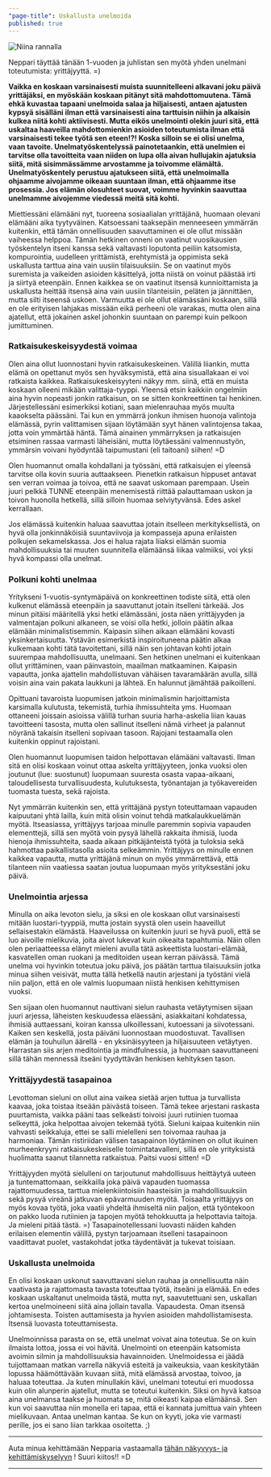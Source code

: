 ```yaml
---
"page-title": Uskallusta unelmoida
published: true
---
```





![Niina rannalla]({{site.baseurl}}/uploaded-images/niina-rannalla.jpeg)


Neppari täyttää tänään 1-vuoden ja juhlistan sen myötä yhden unelmani toteutumista: yrittäjyyttä. =)

**Vaikka en koskaan varsinaisesti muista suunnitelleeni alkavani joku päivä yrittäjäksi, en myöskään koskaan pitänyt sitä mahdottomuutena. Tämä ehkä kuvastaa tapaani unelmoida salaa ja hiljaisesti, antaen ajatusten kypsyä sisälläni ilman että varsinaisesti aina tarttuisin niihin ja alkaisin kulkea niitä kohti aktiivisesti. Mutta eikös unelmointi olekin juuri sitä, että uskaltaa haaveilla mahdottomienkin asioiden toteutumista ilman että varsinaisesti tekee työtä sen eteen!?! Koska silloin se ei olisi unelma, vaan tavoite. Unelmatyöskentelyssä painotetaankin, että unelmien ei tarvitse olla tavoitteita vaan niiden on lupa olla aivan hullujakin ajatuksia siitä, mitä sisimmässämme arvostamme ja toivomme elämältä. Unelmatyöskentely perustuu ajatukseen siitä, että unelmoimalla ohjaamme aivojamme oikeaan suuntaan ilman, että ohjaamme itse prosessia. Jos elämän olosuhteet suovat, voimme hyvinkin saavuttaa unelmamme aivojemme viedessä meitä sitä kohti.**

Miettiessäni elämääni nyt, tuoreena sosiaalialan yrittäjänä, huomaan olevani elämääni aika tyytyväinen. Katsoessani taaksepäin menneeseen ymmärrän kuitenkin, että tämän onnellisuuden saavuttaminen ei ole ollut missään vaiheessa helppoa. Tämän hetkinen onneni on vaatinut vuosikausien työskentelyn itseni kanssa sekä valtavasti loputonta peiliin katsomista, kompurointia, uudelleen yrittämistä, erehtymistä ja oppimista sekä uskallusta tarttua aina vain uusiin tilaisuuksiin. Se on vaatinut myös suremista ja vaikeiden asioiden käsittelyä, jotta niistä on voinut päästää irti ja siirtyä eteenpäin. Ennen kaikkea se on vaatinut itsensä kunnioittamista ja uskallusta heittää itsensä aina vain uusiin tilanteisiin, peläten ja jännittäen, mutta silti itseensä uskoen. Varmuutta ei ole ollut elämässäni koskaan, sillä en ole erityisen lahjakas missään eikä perheeni ole varakas, mutta olen aina ajatellut, että jokainen askel johonkin suuntaan on parempi kuin pelkoon jumittuminen.

### Ratkaisukeskeisyydestä voimaa

Olen aina ollut luonnostani hyvin ratkaisukeskeinen. Välillä liiankin, mutta elämä on opettanut myös sen hyväksymistä, että aina sisuallakaan ei voi ratkaista kaikkea. Ratkaisukeskeisyyteni näkyy mm. siinä, että en muista koskaan olleeni mikään valittaja-tyyppi. Yleensä etsin kaikkiin ongelmiin aina hyvin nopeasti jonkin ratkaisun, on se sitten konkreettinen tai henkinen. Järjestellessäni esimerkiksi kotiani, saan mielenrauhaa myös muulta kaaokselta päässäni. Tai kun en ymmärrä jonkun ihmisen huonoja valintoja elämässä, pyrin valittamisen sijaan löytämään syyt hänen valintojensa takaa, jotta voin ymmärtää häntä. Tämä ainainen ymmärryksen ja ratkaisujen etsiminen rassaa varmasti läheisiäni, mutta löytäessäni valmennustyön, ymmärsin voivani hyödyntää taipumustani (eli taitoani) siihen! =D

Olen huomannut omalla kohdallani ja työssäni, että ratkaisujen ei yleensä tarvitse olla kovin suuria auttaakseen. Pienetkin ratkaisun hippuset antavat sen verran voimaa ja toivoa, että ne saavat uskomaan parempaan. Usein juuri pelkkä TUNNE eteenpäin menemisestä riittää palauttamaan uskon ja toivon huonolla hetkellä, sillä silloin huomaa selviytyvänsä. Edes askel kerrallaan.

Jos elämässä kuitenkin haluaa saavuttaa jotain itselleen merkityksellistä, on hyvä olla jonkinnäköisiä suuntaviivoja ja kompasseja apuna erilaisten polkujen sekamelskassa. Jos ei halua rajata liiaksi elämän suomia mahdollisuuksia tai muuten suunnitella elämäänsä liikaa valmiiksi, voi yksi hyvä kompassi olla unelmat.

### Polkuni kohti unelmaa

Yritykseni 1-vuotis-syntymäpäivä on konkreettinen todiste siitä, että olen kulkenut elämässä eteenpäin ja saavuttanut jotain itselleni tärkeää. Jos minun pitäisi määritellä yksi hetki elämässäni, josta näen yrittäjyyden ja valmentajan polkuni alkaneen, se voisi olla hetki, jolloin päätin alkaa elämään minimalistisemmin. Kaipasin siihen aikaan elämääni kovasti yksinkertaisuutta. Ystävän esimerkistä inspiroituneena päätin alkaa kulkemaan kohti tätä tavoitettani, sillä näin sen johtavan kohti jotain suurempaa mahdollisuutta, unelmaani. Sen hetkinen unelmani ei kuitenkaan ollut yrittäminen, vaan päinvastoin, maailman matkaaminen. Kaipasin vapautta, jonka ajattelin mahdollistuvan vähäisen tavaramäärän avulla, sillä voisin aina vain pakata laukkuni ja lähteä. En halunnut jämähtää paikoilleni.

Opittuani tavaroista luopumisen jatkoin minimalismin harjoittamista karsimalla kulutusta, tekemistä, turhia ihmissuhteita yms. Huomaan ottaneeni joissain asioissa välillä turhan suuria harha-askelia liian kauas tavoitteeni tasosta, mutta olen sallinut itselleni nämä virheet ja palannut nöyränä takaisin itselleni sopivaan tasoon. Rajojani testaamalla olen kuitenkin oppinut rajoistani.

Olen huomannut luopumisen taidon helpottavan elämääni valtavasti. Ilman sitä en olisi koskaan voinut ottaa askelta yrittäjyyteen, jonka vuoksi olen joutunut (lue: suostunut) luopumaan suuresta osasta vapaa-aikaani, taloudellisesta turvallisuudesta, kulutuksesta, työnantajan ja työkavereiden tuomasta tuesta, sekä rajoista.

Nyt ymmärrän kuitenkin sen, että yrittäjänä pystyn toteuttamaan vapauden kaipuutani yhtä lailla, kuin mitä olisin voinut tehdä matkalaukkuelämän myötä. Itseasiassa, yrittäjyys tarjoaa minulle paremmin sopivia vapauden elementtejä, sillä sen myötä voin pysyä lähellä rakkaita ihmisiä, luoda hienoja ihmissuhteita, saada aikaan pitkäjänteistä työtä ja tuloksia sekä hahmottaa paikallistasolla asioita selkeämmin. Yrittäjyys on minulle ennen kaikkea vapautta, mutta yrittäjänä minun on myös ymmärrettävä, että tilanteen niin vaatiessa saatan joutua luopumaan myös yrityksestäni joku päivä.

### Unelmointia arjessa

Minulla on aika levoton sielu, ja siksi en ole koskaan ollut varsinaisesti mitään luostari-tyyppiä, mutta jostain syystä olen usein haaveillut sellaisestakin elämästä. Haaveilussa on kuitenkin juuri se hyvä puoli, että se luo aivoille mielikuvia, joita aivot lukevat kuin oikeaita tapahtumia. Näin ollen olen periaatteessa elänyt mieleni avulla tätä askeettista luostari-elämää, kasvatellen oman ruokani ja meditoiden usean kerran päivässä.
Tämä unelma voi hyvinkin toteutua joku päivä, jos päätän tarttua tilaisuuksiin jotka minua siihen veisivät, mutta tällä hetkellä nautin arjestani ja työstäni vielä niin paljon, että en ole valmis luopumaan niistä henkisen kehittymisen vuoksi.

Sen sijaan olen huomannut nauttivani sielun rauhasta vetäytymisen sijaan juuri arjessa, läheisten keskuudessa eläessäni, asiakkaitani kohdatessa, ihmisiä auttaessani,  koiran kanssa ulkoillessani, kutoessani ja siivotessani. Kaiken sen keskellä, josta päiväni luonnostaan muodostuvat. Tavallisen elämän ja touhuilun äärellä - en yksinäisyyteen ja hiljaisuuteen vetäytyen. Harrastan siis arjen meditointia ja mindfulnessia, ja huomaan saavuttaneeni sillä tähän mennessä itseäni tyydyttävän henkisen kehityksen tason.

### Yrittäjyydestä tasapainoa

Levottoman sieluni on ollut aina vaikea sietää arjen tuttua ja turvallista kaavaa, joka toistaa itseään päivästä toiseen. Tämä tekee arjestani raskasta puurtamista, vaikka pääni taas selkeästi toivoisi juuri rutiinien tuomaa selkeyttä, joka helpottaa aivojen tekemää työtä. Sieluni kaipaa kuitenkin niin vahvasti seikkaluja, ettei se salli mielelleni sen toivomaa rauhaa ja harmoniaa. Tämän ristiriidan välisen tasapainon löytäminen on ollut ikuinen murheenkryyni ratkaisukeskeiselle toimintatavalleni, sillä en ole yrityksistä huolimatta saanut tilannetta ratkaistua. Paitsi vuosi sitten! =D

Yrittäjyyden myötä sielulleni on tarjoutunut mahdollisuus heittäytyä uuteen ja tuntemattomaan, seikkailla joka päivä vapauden tuomassa rajattomuudessa, tarttua mielenkiintoisiin haasteisiin ja mahdollisuuksiin sekä pysyä vireänä jatkuvan epävarmuuden myötä. Toisaalta yrittäjyys on myös kovaa työtä, joka vaatii yhdeltä ihmiseltä niin paljon, että työntekoon on pakko luoda rutiinien ja tapojen myötä tehokkuutta ja helpottavia taitoja. Ja mieleni pitää tästä. =)
Tasapainotellessani luovasti näiden kahden erilaisen elementin välillä, pystyn tarjoamaan itselleni tasapainoon vaadittavat puolet, vastakohdat jotka täydentävät ja tukevat toisiaan.

### Uskallusta unelmoida

En olisi koskaan uskonut saavuttavani sielun rauhaa ja onnellisuutta näin vaativasta ja rajattomasta tavasta toteuttaa työtä, itseäni ja elämää. En edes koskaan uskaltanut unelmoida tästä, mutta nyt, saavutettuani sen, uskallan kertoa unelmoineeni siitä aina jollain tavalla. Vapaudesta. Oman itsensä johtamisesta. Toisten auttamisesta ja hyvien asioiden mahdollistamisesta. Itsensä luovasta toteuttamisesta.

Unelmoinnissa parasta on se, että unelmat voivat aina toteutua. Se on kuin ilmaista lottoa, jossa ei voi hävitä. Unelmointi on eteenpäin katsomista avoimin silmin ja mahdollisuuksia havainnoiden. Unelmoidessa ei jäädä tuijottamaan matkan varrella näkyviä esteitä ja vaikeuksia, vaan keskitytään lopussa häämöttävään kuvaan siitä, mitä elämässä arvostaa, toivoo, ja haluaa toteuttaa. Ja kuten minullakin kävi, unelmani toteutui eri muodossa kuin olin alunperin ajatellut, mutta se toteutui kuitenkin. Siksi on hyvä katsoa aina unelmansa taakse ja huomata se, mitä oikeasti kaipaa elämäänsä. Sen kun voi saavuttaa niin monella eri tapaa, että ei kannata jumittua vain yhteen mielikuvaan. Antaa unelman kantaa. Se kun on kyyti, joka vie varmasti perille, jos ei sano liian tarkkaa osoitetta. ;)


___

Auta minua kehittämään Nepparia vastaamalla
[tähän näkyvyys- ja kehittämiskyselyyn](https://docs.google.com/forms/d/176dqWqr1rtptN2gY9Z10OUQjiLbrq1T9Zu-S_kPgq-U/viewform) ! 
Suuri kiitos!! =D

___
